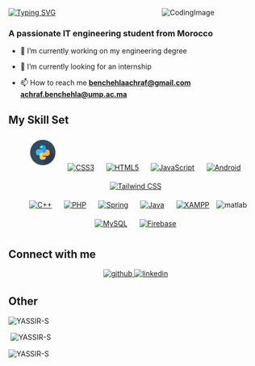 [![Typing SVG](https://readme-typing-svg.herokuapp.com?font=Hack&color=%2315b0cf&lines=Hey+there!+I'm+ACHRAF_BENCHELA)](https://git.io/typing-svg)
<img align="right" alt="CodingImage" width="200" src="https://raw.githubusercontent.com/mohitjaisal/ImageStore/master/Readme-MohitJaisal/GIFs/1-Developer.gif"/>
<h3>A passionate IT engineering student from Morocco</h3>

- 🔭 I’m currently working on my engineering degree  

- 🌱 I’m currently looking for an internship  

- 📫 How to reach me **benchehlaachraf@gmail.com** **achraf.benchehla@ump.ac.ma**


## My Skill Set  

<div align="center">  
<a href="https://getbootstrap.com/docs/3.4/javascript/" target="_blank"><img style="margin: 10px" src="logo-github/python.png" alt="python" height="50" /></a>  
<a href="https://www.w3schools.com/css/" target="_blank"><img style="margin: 10px" src="https://profilinator.rishav.dev/skills-assets/css3-original-wordmark.svg" alt="CSS3" height="50" /></a>  
<a href="https://en.wikipedia.org/wiki/HTML5" target="_blank"><img style="margin: 10px" src="https://profilinator.rishav.dev/skills-assets/html5-original-wordmark.svg" alt="HTML5" height="50" /></a>  
<a href="https://www.javascript.com/" target="_blank"><img style="margin: 10px" src="https://profilinator.rishav.dev/skills-assets/javascript-original.svg" alt="JavaScript" height="50" /></a>      
<a href="https://www.android.com/intl/en_in/" target="_blank"><img style="margin: 10px" src="https://profilinator.rishav.dev/skills-assets/android-original-wordmark.svg" alt="Android" height="50" /></a>   
<a href="https://www.tailwindcss.com/" target="_blank"><img style="margin: 10px" src="https://profilinator.rishav.dev/skills-assets/tailwindcss.svg" alt="Tailwind CSS" height="50" /></a>  
</div>

</td><td valign="top" width="33%">

<div align="center">  
<a href="https://www.cplusplus.com/" target="_blank"><img style="margin: 10px" src="https://profilinator.rishav.dev/skills-assets/cplusplus-original.svg" alt="C++" height="50" /></a>  
<a href="https://www.php.net/" target="_blank"><img style="margin: 10px" src="https://profilinator.rishav.dev/skills-assets/php-original.svg" alt="PHP" height="50" /></a>  
<a href="https://docs.spring.io/spring-framework/docs/3.0.x/reference/expressions.html#:~:text=The%20Spring%20Expression%20Language%20(SpEL,and%20basic%20string%20templating%20functionality." target="_blank"><img style="margin: 10px" src="https://profilinator.rishav.dev/skills-assets/springio-icon.svg" alt="Spring" height="50" /></a>  
<a href="https://www.java.com/" target="_blank"><img style="margin: 10px" src="https://profilinator.rishav.dev/skills-assets/java-original-wordmark.svg" alt="Java" height="50" /></a>  
<a href="https://www.apachefriends.org/" target="_blank"><img style="margin: 10px" src="https://profilinator.rishav.dev/skills-assets/xampp.png" alt="XAMPP" height="50" /></a>  <img src="https://upload.wikimedia.org/wikipedia/commons/2/21/Matlab_Logo.png" alt="matlab" width="40" height="40"/> </a>
</div>

</td><td valign="top" width="33%">
<div align="center">  
<a href="https://www.mysql.com/" target="_blank"><img style="margin: 10px" src="https://profilinator.rishav.dev/skills-assets/mysql-original-wordmark.svg" alt="MySQL" height="50" /></a>  
<a href="https://firebase.google.com/" target="_blank"><img style="margin: 10px" src="https://profilinator.rishav.dev/skills-assets/firebase.png" alt="Firebase" height="50" /></a>  
</div>

</td></tr>


## Connect with me  
<div align="center">
<a href="https://github.com/YASSIR-S" target="_blank">
<img src=https://img.shields.io/badge/github-%2324292e.svg?&style=for-the-badge&logo=github&logoColor=white alt=github style="margin-bottom: 5px;" />
</a>
<a href="https://www.linkedin.com/in/yassie-salhi-98326126a/" target="_blank">
<img src=https://img.shields.io/badge/linkedin-%231E77B5.svg?&style=for-the-badge&logo=linkedin&logoColor=white alt=linkedin style="margin-bottom: 5px;" />
</a>  
</div>  

## Other
  
  <p><img align="left" src="https://github-readme-stats.vercel.app/api/top-langs?username=YASSIR-S&show_icons=true&locale=en&layout=compact" alt="YASSIR-S"  /></p>
  <br>
  <p>&nbsp;<img align="center" src="https://github-readme-stats.vercel.app/api?username=YASSIR-S&show_icons=true&locale=en" alt="YASSIR-S" /></p>
<p><img align="center" src="https://github-readme-streak-stats.herokuapp.com/?user=YASSIR-S&" alt="YASSIR-S" /></p>



<!--
**YASSIR-S/YASSIR-S** is a ✨ _special_ ✨ repository because its `README.md` (this file) appears on your GitHub profile.

Here are some ideas to get you started:

- 🔭 I’m currently working on ...
- 🌱 I’m currently learning ...
- 👯 I’m looking to collaborate on ...
- 🤔 I’m looking for help with ...
- 💬 Ask me about ...
- 📫 How to reach me: ...
- 😄 Pronouns: ...
- ⚡ Fun fact: ...
-->
